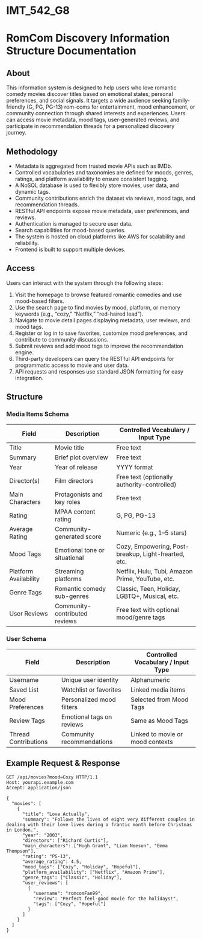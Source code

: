 # IMT_542_G8
# RomCom Discovery Information Structure Documentation

## About

This information system is designed to help users who love romantic comedy movies discover titles based on emotional states, personal preferences, and social signals. It targets a wide audience seeking family-friendly (G, PG, PG-13) rom-coms for entertainment, mood enhancement, or community connection through shared interests and experiences. Users can access movie metadata, mood tags, user-generated reviews, and participate in recommendation threads for a personalized discovery journey.

## Methodology

- Metadata is aggregated from trusted movie APIs such as IMDb.
- Controlled vocabularies and taxonomies are defined for moods, genres, ratings, and platform availability to ensure consistent tagging.
- A NoSQL database is used to flexibly store movies, user data, and dynamic tags.
- Community contributions enrich the dataset via reviews, mood tags, and recommendation threads.
- RESTful API endpoints expose movie metadata, user preferences, and reviews.
- Authentication is managed to secure user data.
- Search capabilities for mood-based queries.
- The system is hosted on cloud platforms like AWS for scalability and reliability.
- Frontend is built to support multiple devices.

## Access

Users can interact with the system through the following steps:

1. Visit the homepage to browse featured romantic comedies and use mood-based filters.
2. Use the search page to find movies by mood, platform, or memory keywords (e.g., “cozy,” “Netflix,” “red-haired lead”).
3. Navigate to movie detail pages displaying metadata, user reviews, and mood tags.
4. Register or log in to save favorites, customize mood preferences, and contribute to community discussions.
5. Submit reviews and add mood tags to improve the recommendation engine.
6. Third-party developers can query the RESTful API endpoints for programmatic access to movie and user data.
7. API requests and responses use standard JSON formatting for easy integration.

## Structure

### Media Items Schema

| Field               | Description                    | Controlled Vocabulary / Input Type                      |
|---------------------|-------------------------------|---------------------------------------------------------|
| Title               | Movie title                   | Free text                                               |
| Summary             | Brief plot overview           | Free text                                               |
| Year                | Year of release               | YYYY format                                            |
| Director(s)         | Film directors                | Free text (optionally authority-controlled)            |
| Main Characters     | Protagonists and key roles    | Free text                                              |
| Rating              | MPAA content rating           | G, PG, PG-13                                           |
| Average Rating      | Community-generated score     | Numeric (e.g., 1–5 stars)                              |
| Mood Tags           | Emotional tone or situational | Cozy, Empowering, Post-breakup, Light-hearted, etc.    |
| Platform Availability | Streaming platforms          | Netflix, Hulu, Tubi, Amazon Prime, YouTube, etc.       |
| Genre Tags          | Romantic comedy sub-genres    | Classic, Teen, Holiday, LGBTQ+, Musical, etc.           |
| User Reviews        | Community-contributed reviews | Free text with optional mood/genre tags                 |

### User Schema

| Field               | Description                   | Controlled Vocabulary / Input Type                      |
|---------------------|-------------------------------|---------------------------------------------------------|
| Username            | Unique user identity          | Alphanumeric                                           |
| Saved List          | Watchlist or favorites        | Linked media items                                     |
| Mood Preferences    | Personalized mood filters     | Selected from Mood Tags                                |
| Review Tags         | Emotional tags on reviews     | Same as Mood Tags                                     |
| Thread Contributions | Community recommendations    | Linked to movie or mood contexts                        |

## Example Request & Response

```http
GET /api/movies?mood=Cozy HTTP/1.1
Host: yourapi.example.com
Accept: application/json

{
  "movies": [
    {
      "title": "Love Actually",
      "summary": "Follows the lives of eight very different couples in dealing with their love lives during a frantic month before Christmas in London.",
      "year": "2003",
      "directors": ["Richard Curtis"],
      "main_characters": ["Hugh Grant", "Liam Neeson", "Emma Thompson"],
      "rating": "PG-13",
      "average_rating": 4.5,
      "mood_tags": ["Cozy", "Holiday", "Hopeful"],
      "platform_availability": ["Netflix", "Amazon Prime"],
      "genre_tags": ["Classic", "Holiday"],
      "user_reviews": [
        {
          "username": "romcomFan99",
          "review": "Perfect feel-good movie for the holidays!",
          "tags": ["Cozy", "Hopeful"]
        }
      ]
    }
  ]
}

